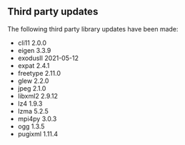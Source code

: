 ## Third party updates

The following third party library updates have been made:

  - cli11 2.0.0
  - eigen 3.3.9
  - exodusII 2021-05-12
  - expat 2.4.1
  - freetype 2.11.0
  - glew 2.2.0
  - jpeg 2.1.0
  - libxml2 2.9.12
  - lz4 1.9.3
  - lzma 5.2.5
  - mpi4py 3.0.3
  - ogg 1.3.5
  - pugixml 1.11.4

